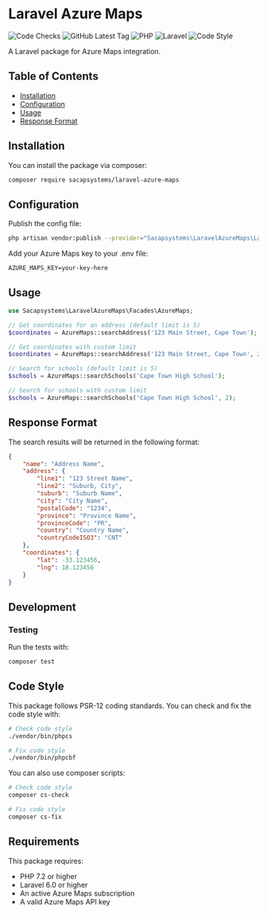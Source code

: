# Laravel Azure Maps

![Code Checks](https://github.com/sacapsystems/laravel-azure-maps/actions/workflows/code-checks.yaml/badge.svg)
![GitHub Latest Tag](https://img.shields.io/github/v/tag/sacapsystems/laravel-azure-maps?label=stable)
![PHP](https://img.shields.io/badge/PHP-%5E7.2-777BB4?logo=php)
![Laravel](https://img.shields.io/badge/Laravel-%5E6.0-FF2D20?logo=laravel)
![Code Style](https://img.shields.io/badge/Code%20Style-PSR--12-green)

A Laravel package for Azure Maps integration.

## Table of Contents
- [Installation](#installation)
- [Configuration](#configuration)
- [Usage](#usage)
- [Response Format](#response-format)

## Installation

You can install the package via composer:

```bash
composer require sacapsystems/laravel-azure-maps
```
## Configuration

Publish the config file:

```bash
php artisan vendor:publish --provider="Sacapsystems\LaravelAzureMaps\LaravelAzureMapsServiceProvider"
```

Add your Azure Maps key to your .env file:

```
AZURE_MAPS_KEY=your-key-here
```
## Usage

```php
use Sacapsystems\LaravelAzureMaps\Facades\AzureMaps;

// Get coordinates for an address (default limit is 5)
$coordinates = AzureMaps::searchAddress('123 Main Street, Cape Town');

// Get coordinates with custom limit
$coordinates = AzureMaps::searchAddress('123 Main Street, Cape Town', 2);

// Search for schools (default limit is 5)
$schools = AzureMaps::searchSchools('Cape Town High School');

// Search for schools with custom limit
$schools = AzureMaps::searchSchools('Cape Town High School', 2);
```

## Response Format
The search results will be returned in the following format:

```json
{
    "name": "Address Name",
    "address": {
        "line1": "123 Street Name",
        "line2": "Suburb, City",
        "suburb": "Suburb Name",
        "city": "City Name",
        "postalCode": "1234",
        "province": "Province Name",
        "provinceCode": "PR",
        "country": "Country Name",
        "countryCodeISO3": "CNT"
    },
    "coordinates": {
        "lat": -33.123456,
        "lng": 18.123456
    }
}
```
## Development

### Testing
Run the tests with:

```bash
composer test
```

## Code Style
This package follows PSR-12 coding standards. You can check and fix the code style with:

```bash
# Check code style
./vendor/bin/phpcs

# Fix code style
./vendor/bin/phpcbf
```
You can also use composer scripts:

```bash
# Check code style
composer cs-check

# Fix code style
composer cs-fix
```
## Requirements

This package requires:

- PHP 7.2 or higher
- Laravel 6.0 or higher
- An active Azure Maps subscription
- A valid Azure Maps API key

